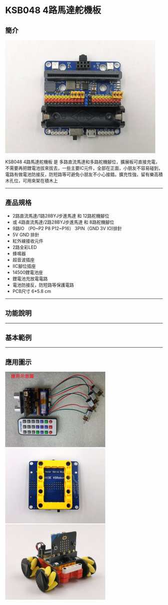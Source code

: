 # KSB048 4路馬達舵機板

## 簡介

<img src="images/KSB048/001.png" alt="00000" style="zoom:60%;" />



KSB048 4路馬達舵機板 是 多路直流馬達和多路舵機腳位，擴展板可直接充電，不需要再把鋰電池拔來拔去，一些主要IC元件，全部在正面，小朋友不容易碰到，電路有做電池防接反，防短路等可避免小朋友不小心接錯。擴充性強，留有樂高積木孔位，可用來架在積木上



------

## 產品規格

- 2路直流馬達/1路28BYJ步進馬達 和 12路舵機腳位 
- 或 4路直流馬達/2路28BYJ步進馬達 和 8路舵機腳位
- 9路IO （P0~P2 P8 P12~P16） 3PIN（GND 3V IO)排針
- 5V GND 排針
- 紅外線接收元件
- 2路全彩LED
- 蜂鳴器
- 超音波插座
- IIC腳位插座
- 14500鋰電池座
- 鋰電池充放電電路
- 電池防接反，防短路等保護電路
- PCB尺寸 6*5.8 cm


------

## 功能說明


------

## 基本範例

------

## 應用圖示
<img src="images/KSB048/021.png" alt="00000" style="zoom:40%;" /><img src="images/KSB048/022.png" alt="00000" style="zoom:40%;" />
<img src="images/KSB048/023.png" alt="00000" style="zoom:40%;" />

